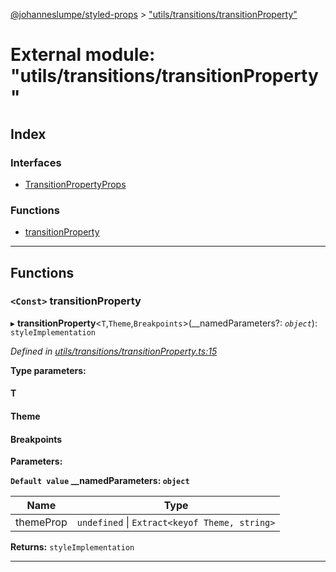 [@johanneslumpe/styled-props](../README.md) > ["utils/transitions/transitionProperty"](../modules/_utils_transitions_transitionproperty_.md)

# External module: "utils/transitions/transitionProperty"

## Index

### Interfaces

* [TransitionPropertyProps](../interfaces/_utils_transitions_transitionproperty_.transitionpropertyprops.md)

### Functions

* [transitionProperty](_utils_transitions_transitionproperty_.md#transitionproperty)

---

## Functions

<a id="transitionproperty"></a>

### `<Const>` transitionProperty

▸ **transitionProperty**<`T`,`Theme`,`Breakpoints`>(__namedParameters?: *`object`*): `styleImplementation`

*Defined in [utils/transitions/transitionProperty.ts:15](https://github.com/johanneslumpe/styled-props/blob/8e709f1/src/utils/transitions/transitionProperty.ts#L15)*

**Type parameters:**

#### T 
#### Theme 
#### Breakpoints 
**Parameters:**

**`Default value` __namedParameters: `object`**

| Name | Type |
| ------ | ------ |
| themeProp | `undefined` \| `Extract<keyof Theme, string>` |

**Returns:** `styleImplementation`

___

